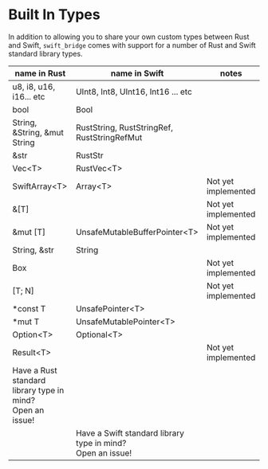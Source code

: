 # Built In Types

In addition to allowing you to share your own custom types between Rust and Swift,
`swift_bridge` comes with support for a number of Rust and Swift standard library types.

<!-- NOTE: Whenever we modify this list we need to copy it over to the repository's README -->

| name in Rust                                                    | name in Swift                                                    | notes               |
| ---                                                             | ---                                                              | ---                 |
| u8, i8, u16, i16... etc                                         | UInt8, Int8, UInt16, Int16 ... etc                               |                     |
| bool                                                            | Bool                                                             |                     |
| String, &String, &mut String                                    | RustString, RustStringRef, RustStringRefMut                      |                     |
| &str                                                            | RustStr                                                          |                     |
| Vec\<T>                                                         | RustVec\<T>                                                      |                     |
| SwiftArray\<T>                                                  | Array\<T>                                                        | Not yet implemented |
| &[T]                                                            |                                                                  | Not yet implemented |
| &mut [T]                                                        | UnsafeMutableBufferPointer\<T>                                   | Not yet implemented |
| String, &str                                                    | String                                                           |                     |
| Box<T>                                                          |                                                                  | Not yet implemented |
| [T; N]                                                          |                                                                  | Not yet implemented |
| *const T                                                        | UnsafePointer\<T>                                                |                     |
| *mut T                                                          | UnsafeMutablePointer\<T>                                         |                     |
| Option\<T>                                                      | Optional\<T>                                                     |                     |
| Result\<T>                                                      |                                                                  | Not yet implemented |
| Have a Rust standard library type in mind?<br /> Open an issue! |                                                                  |                     |
|                                                                 | Have a Swift standard library type in mind?<br /> Open an issue! |                     |
